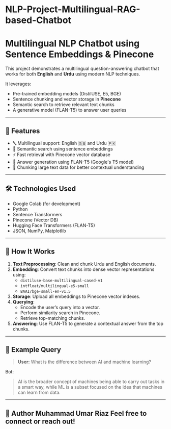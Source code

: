 # NLP-Project-Multilingual-RAG-based-Chatbot
# Multilingual NLP Chatbot using Sentence Embeddings & Pinecone

This project demonstrates a multilingual question-answering chatbot that works for both **English** and **Urdu** using modern NLP techniques.

It leverages:
- Pre-trained embedding models (DistilUSE, E5, BGE)
- Sentence chunking and vector storage in **Pinecone**
- Semantic search to retrieve relevant text chunks
- A generative model (FLAN-T5) to answer user queries

---

## 🚀 Features

- 🔤 Multilingual support: English 🇬🇧 and Urdu 🇵🇰
- 🤖 Semantic search using sentence embeddings
- ⚡ Fast retrieval with Pinecone vector database
- 🧠 Answer generation using FLAN-T5 (Google's T5 model)
- 📁 Chunking large text data for better contextual understanding

---

## 🛠️ Technologies Used

- Google Colab (for development)
- Python
- Sentence Transformers
- Pinecone (Vector DB)
- Hugging Face Transformers (FLAN-T5)
- JSON, NumPy, Matplotlib

---

## 🧪 How It Works

1. **Text Preprocessing**: Clean and chunk Urdu and English documents.
2. **Embedding**: Convert text chunks into dense vector representations using:
   - `distiluse-base-multilingual-cased-v1`
   - `intfloat/multilingual-e5-small`
   - `BAAI/bge-small-en-v1.5`
3. **Storage**: Upload all embeddings to Pinecone vector indexes.
4. **Querying**:
   - Encode the user’s query into a vector.
   - Perform similarity search in Pinecone.
   - Retrieve top-matching chunks.
5. **Answering**: Use FLAN-T5 to generate a contextual answer from the top chunks.

---

## 📸 Example Query

> **User:** What is the difference between AI and machine learning?

Bot:
> AI is the broader concept of machines being able to carry out tasks in a smart way, while ML is a subset focused on the idea that machines can learn from data.

---
## 👤 Author  **Muhammad Umar Riaz**  Feel free to connect or reach out!
